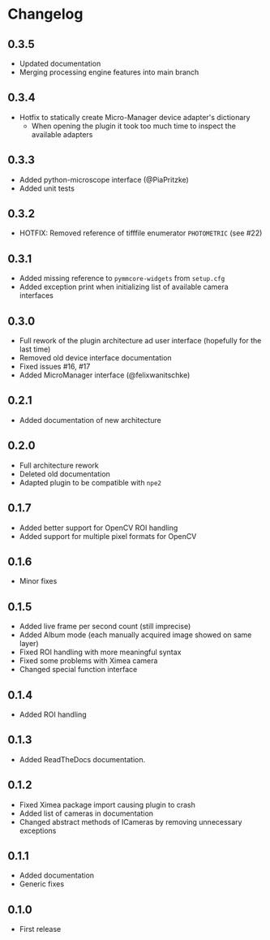 # Changelog

## 0.3.5

- Updated documentation
- Merging processing engine features into main branch

## 0.3.4

- Hotfix to statically create Micro-Manager device adapter's dictionary
  - When opening the plugin it took too much time to inspect the available adapters

## 0.3.3

- Added python-microscope interface (@PiaPritzke)
- Added unit tests

## 0.3.2

- HOTFIX: Removed reference of tifffile enumerator `PHOTOMETRIC` (see #22)

## 0.3.1

- Added missing reference to `pymmcore-widgets` from `setup.cfg`
- Added exception print when initializing list of available camera interfaces

## 0.3.0

- Full rework of the plugin architecture ad user interface (hopefully for the last time)
- Removed old device interface documentation
- Fixed issues #16, #17
- Added MicroManager interface (@felixwanitschke)

## 0.2.1

- Added documentation of new architecture

## 0.2.0

- Full architecture rework
- Deleted old documentation
- Adapted plugin to be compatible with `npe2`

## 0.1.7

- Added better support for OpenCV ROI handling
- Added support for multiple pixel formats for OpenCV

## 0.1.6

- Minor fixes

## 0.1.5

- Added live frame per second count (still imprecise)
- Added Album mode (each manually acquired image showed on same layer)
- Fixed ROI handling with more meaningful syntax
- Fixed some problems with Ximea camera
- Changed special function interface

## 0.1.4

- Added ROI handling

## 0.1.3

- Added ReadTheDocs documentation.

## 0.1.2

- Fixed Ximea package import causing plugin to crash
- Added list of cameras in documentation
- Changed abstract methods of ICameras by removing unnecessary exceptions

## 0.1.1

- Added documentation
- Generic fixes

## 0.1.0

- First release
